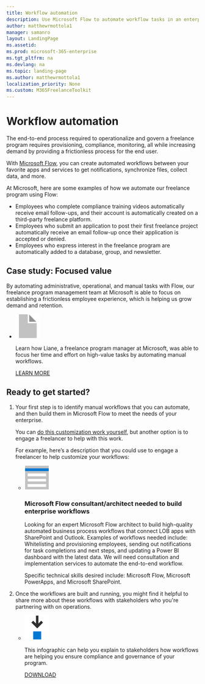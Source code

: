 ```yaml
---
title: Workflow automation
description: Use Microsoft Flow to automate workflow tasks in an enterprise freelance program
author: matthewrmottola1
manager: samanro
layout: LandingPage
ms.assetid: 
ms.prod: microsoft-365-enterprise
ms.tgt_pltfrm: na
ms.devlang: na
ms.topic: landing-page
ms.author: matthewrmottola1
localization_priority: None 
ms.custom: M365FreelanceToolkit
---
```

Workflow automation
===================

The end-to-end process required to operationalize and govern a freelance program requires provisioning, compliance, monitoring, all while increasing demand by providing a frictionless process for the end user.

With [Microsoft Flow](https://flow.microsoft.com/), you can create automated workflows between your favorite apps and services to get notifications, synchronize files, collect data, and more.

At Microsoft, here are some examples of how we automate our freelance program using Flow:
- Employees who complete compliance training videos automatically receive email follow-ups, and their account is automatically created on a third-party freelance platform.
- Employees who submit an application to post their first freelance project automatically receive an email follow-up once their application is accepted or denied.
- Employees who express interest in the freelance program are automatically added to a database, group, and newsletter.

Case study: Focused value
-------------------------

By automating administrative, operational, and manual tasks with Flow, our freelance program management team at Microsoft is able to focus on establishing a frictionless employee experience, which is helping us grow demand and retention.

<ul class="panelContent cardsF">
    <li>
        <div class="cardSize">
            <div class="cardPadding">
                <div class="card">
                    <div class="cardImageOuter">
                        <div class="cardImage">
                            <img src="media/document.png" alt="a document icon" />
                        </div>
                    </div>
                    <div class="cardText">
                        <p>Learn how Liane, a freelance program manager at Microsoft, was able to focus her time and effort on high-value tasks by automating manual workflows.</p>
                        <p><a href="workflowautomationcasestudy.md">LEARN MORE</a></p>
                    </div>
                </div>
            </div>
        </div>
    </li>
</ul>

Ready to get started? 
---------------------

<ol>
    <li>
        <p>Your first step is to identify manual workflows that you can automate, and then build them in Microsoft Flow to meet the needs of your enterprise.</p>
        <p>You can <a href="https://support.office.com/article/94a33429-e580-45c3-a090-5512a8070732">do this customization work yourself</a>, but another option is to engage a freelancer to help with this work.</p>
        <p>For example, here’s a description that you could use to engage a freelancer to help customize your workflows:</p>
            <ul class="panelContent cardsF">
                <li>
                    <div class="cardSize">
                        <div class="cardPadding">
                            <div class="card">
                                <div class="cardImageOuter">
                                    <div class="cardImage">
                                        <img src="media/bill-blue.png" alt="A job posting template icon" />
                                    </div>
                                </div>
                                <div class="cardText">
                                    <h3>Microsoft Flow consultant/architect needed to build enterprise workflows</h3>
                                    <p>Looking for an expert Microsoft Flow architect to build high-quality automated business process workflows that connect LOB apps with SharePoint and Outlook. Examples of workflows needed include: Whitelisting and provisioning employees, sending out notifications for task completions and next steps, and updating a Power BI dashboard with the latest data. We will need consultation and implementation services to automate the end-to-end workflow.</p>
                                    <p>Specific technical skills desired include: Microsoft Flow, Microsoft PowerApps, and Microsoft SharePoint.</p>
                                </div>
                            </div>
                        </div>
                    </div>
                </li>
            </ul>
    </li>
    <li>
        <p>Once the workflows are built and running, you might find it helpful to share more about these workflows with stakeholders who you're partnering with on operations.</p>
        <ul class="panelContent cardsF cols cols2">
            <li>
                <div class="cardSize">
                    <div class="cardPadding">
                        <div class="card">
                            <div class="cardImageOuter">
                                <div class="cardImage">
                                    <img src="media/download-blue.png" alt="Downloadable infographic" />
                                </div>
                            </div>
                            <div class="cardText">
                                <p>This infographic can help you explain to stakeholders how workflows are helping you ensure compliance and governance of your program.</p>
                                <p><a href="media/M365-FreelanceToolkit-TearSheet-WorkFlowAutomation.pdf">DOWNLOAD</a></p>
                            </div>
                        </div>
                    </div>
                </div>
            </li>
        </ul>
    </li>
</ol>
